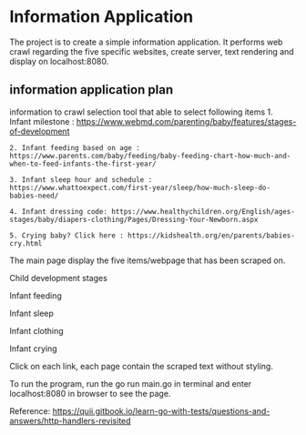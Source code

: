 # Information Application
The project is to create a simple information application. It performs web crawl regarding the five specific websites, create server, text rendering and display on localhost:8080.

## information application plan
information to crawl
selection tool that able to select following items
    1. Infant milestone : https://www.webmd.com/parenting/baby/features/stages-of-development
    
    2. Infant feeding based on age : https://www.parents.com/baby/feeding/baby-feeding-chart-how-much-and-when-to-feed-infants-the-first-year/ 
    
    3. Infant sleep hour and schedule : https://www.whattoexpect.com/first-year/sleep/how-much-sleep-do-babies-need/
    
    4. Infant dressing code: https://www.healthychildren.org/English/ages-stages/baby/diapers-clothing/Pages/Dressing-Your-Newborn.aspx
    
    5. Crying baby? Click here : https://kidshealth.org/en/parents/babies-cry.html


The main page display the five items/webpage that has been scraped on.

Child development stages

Infant feeding

Infant sleep

Infant clothing

Infant crying

Click on each link, each page contain the scraped text without styling.

To run the program, run the go run main.go in terminal and enter localhost:8080 in browser to see the page.

Reference:
https://quii.gitbook.io/learn-go-with-tests/questions-and-answers/http-handlers-revisited

